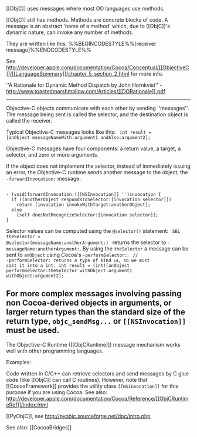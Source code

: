 [[ObjC]] uses messages where most OO languages use methods. 

[[ObjC]] still has methods. Methods are concrete blocks of code. A message is an abstract 'name of a method' which, due to [[ObjC]]'s dynamic nature, can invoke any number of methods.

They are written like this: 
%%BEGINCODESTYLE%%[receiver message]%%ENDCODESTYLE%%

See http://developer.apple.com/documentation/Cocoa/Conceptual/[[ObjectiveC]]/[[LanguageSummary]]/chapter_5_section_2.html
for more info.


''A Rationale for Dynamic Method Dispatch by John Hornkvist'' - http://www.toastedmarshmallow.com/Articles/[[DORationale]].pdf

----
Objective-C objects communicate with each other by sending ''messages''. The message being sent is called the selector, and the destination object is called the receiver.

Typical Objective-C messages looks like this:
<code>
int result = [anObject messageNameWith:argument1 andAlso:argument2];
</code>

Objective-C messages have four components: a return value, a target, a selector, and zero or more arguments.

If the object does not implement the selector, instead of immediately issuing an error, the Objective-C runtime sends another message to the object, the <code>-forwardInvocation:</code> message.

<code>
- (void)forwardInvocation:([[NSInvocation]] '')invocation {
  if ([anotherObject respondsToSelector:[invocation selector]])
    return [invocation invokeWithTarget:anotherObject];
  else
    [self doesNotRecognizeSelector:[invocation selector]];
}
</code>

Selector values can be computed using the <code>@selector()</code> statement:
<code>
SEL theSelector = @selector(messageName:anotherArgument:)
</code>
returns the selector to <code>-messageName:anotherArgument:</code>. By using the <code>theSelector</code> a message can be sent to <code>anObject</code> using Cocoa's <code>-performSelector:</code>:
<code>
// -performSelector: returns a type of kind <code>id</code>, so we must cast it into a int.
int result = (int)[anObject performSelector:theSelector
                    withObject:argument1
                    withObject:argument2];
</code>

For more complex messages involving passing non Cocoa-derived objects in arguments, or larger return types than the standard size of the return type, <code>objc_sendMsg...</code> or <code>[[NSInvocation]]</code> must be used.
----
The Objective-C Runtime ([[ObjCRuntime]]) message mechanism works well with other programming languages.

Examples:

Code written in C/C++ can retrieve selectors and send messages by C glue code (like [[ObjC]] can call C routines). However, note that [[CocoaFramework]] provides the utility class <code>[[NSInvocation]]</code> for this purpose if you are using Cocoa. 
See also: http://developer.apple.com/documentation/Cocoa/Reference/[[ObjCRuntimeRef]]/index.html

[[PyObjC]], see http://pyobjc.sourceforge.net/doc/intro.php

See also: [[CocoaBridges]]